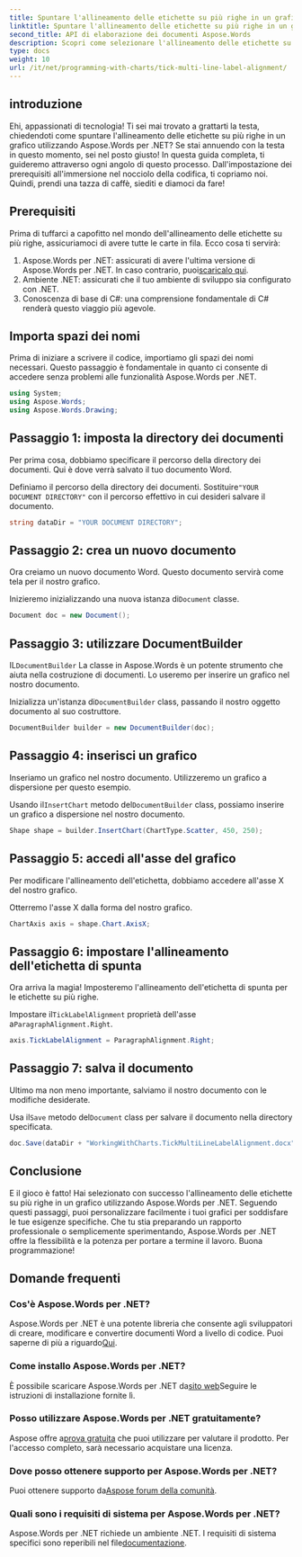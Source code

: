 ```yaml
---
title: Spuntare l'allineamento delle etichette su più righe in un grafico
linktitle: Spuntare l'allineamento delle etichette su più righe in un grafico
second_title: API di elaborazione dei documenti Aspose.Words
description: Scopri come selezionare l'allineamento delle etichette su più righe in un grafico utilizzando Aspose.Words per .NET con la nostra guida dettagliata passo passo. Perfetto per sviluppatori di tutti i livelli.
type: docs
weight: 10
url: /it/net/programming-with-charts/tick-multi-line-label-alignment/
---
```

## introduzione

Ehi, appassionati di tecnologia! Ti sei mai trovato a grattarti la testa, chiedendoti come spuntare l'allineamento delle etichette su più righe in un grafico utilizzando Aspose.Words per .NET? Se stai annuendo con la testa in questo momento, sei nel posto giusto! In questa guida completa, ti guideremo attraverso ogni angolo di questo processo. Dall'impostazione dei prerequisiti all'immersione nel nocciolo della codifica, ti copriamo noi. Quindi, prendi una tazza di caffè, siediti e diamoci da fare!

## Prerequisiti

Prima di tuffarci a capofitto nel mondo dell'allineamento delle etichette su più righe, assicuriamoci di avere tutte le carte in fila. Ecco cosa ti servirà:

1.  Aspose.Words per .NET: assicurati di avere l'ultima versione di Aspose.Words per .NET. In caso contrario, puoi[scaricalo qui](https://releases.aspose.com/words/net/).
2. Ambiente .NET: assicurati che il tuo ambiente di sviluppo sia configurato con .NET.
3. Conoscenza di base di C#: una comprensione fondamentale di C# renderà questo viaggio più agevole.

## Importa spazi dei nomi

Prima di iniziare a scrivere il codice, importiamo gli spazi dei nomi necessari. Questo passaggio è fondamentale in quanto ci consente di accedere senza problemi alle funzionalità Aspose.Words per .NET.

```csharp
using System;
using Aspose.Words;
using Aspose.Words.Drawing;
```

## Passaggio 1: imposta la directory dei documenti

Per prima cosa, dobbiamo specificare il percorso della directory dei documenti. Qui è dove verrà salvato il tuo documento Word.


 Definiamo il percorso della directory dei documenti. Sostituire`"YOUR DOCUMENT DIRECTORY"` con il percorso effettivo in cui desideri salvare il documento.

```csharp
string dataDir = "YOUR DOCUMENT DIRECTORY";
```

## Passaggio 2: crea un nuovo documento

Ora creiamo un nuovo documento Word. Questo documento servirà come tela per il nostro grafico.

 Inizieremo inizializzando una nuova istanza di`Document` classe.

```csharp
Document doc = new Document();
```

## Passaggio 3: utilizzare DocumentBuilder

 IL`DocumentBuilder` La classe in Aspose.Words è un potente strumento che aiuta nella costruzione di documenti. Lo useremo per inserire un grafico nel nostro documento.

 Inizializza un'istanza di`DocumentBuilder` class, passando il nostro oggetto documento al suo costruttore.

```csharp
DocumentBuilder builder = new DocumentBuilder(doc);
```

## Passaggio 4: inserisci un grafico

Inseriamo un grafico nel nostro documento. Utilizzeremo un grafico a dispersione per questo esempio.

 Usando il`InsertChart` metodo del`DocumentBuilder` class, possiamo inserire un grafico a dispersione nel nostro documento.

```csharp
Shape shape = builder.InsertChart(ChartType.Scatter, 450, 250);
```

## Passaggio 5: accedi all'asse del grafico

Per modificare l'allineamento dell'etichetta, dobbiamo accedere all'asse X del nostro grafico.

Otterremo l'asse X dalla forma del nostro grafico.

```csharp
ChartAxis axis = shape.Chart.AxisX;
```

## Passaggio 6: impostare l'allineamento dell'etichetta di spunta

Ora arriva la magia! Imposteremo l'allineamento dell'etichetta di spunta per le etichette su più righe.

 Impostare il`TickLabelAlignment` proprietà dell'asse a`ParagraphAlignment.Right`.

```csharp
axis.TickLabelAlignment = ParagraphAlignment.Right;
```

## Passaggio 7: salva il documento

Ultimo ma non meno importante, salviamo il nostro documento con le modifiche desiderate.

 Usa il`Save` metodo del`Document` class per salvare il documento nella directory specificata.

```csharp
doc.Save(dataDir + "WorkingWithCharts.TickMultiLineLabelAlignment.docx");
```

## Conclusione

E il gioco è fatto! Hai selezionato con successo l'allineamento delle etichette su più righe in un grafico utilizzando Aspose.Words per .NET. Seguendo questi passaggi, puoi personalizzare facilmente i tuoi grafici per soddisfare le tue esigenze specifiche. Che tu stia preparando un rapporto professionale o semplicemente sperimentando, Aspose.Words per .NET offre la flessibilità e la potenza per portare a termine il lavoro. Buona programmazione!

## Domande frequenti

### Cos'è Aspose.Words per .NET?

 Aspose.Words per .NET è una potente libreria che consente agli sviluppatori di creare, modificare e convertire documenti Word a livello di codice. Puoi saperne di più a riguardo[Qui](https://reference.aspose.com/words/net/).

### Come installo Aspose.Words per .NET?

 È possibile scaricare Aspose.Words per .NET da[sito web](https://releases.aspose.com/words/net/)Seguire le istruzioni di installazione fornite lì.

### Posso utilizzare Aspose.Words per .NET gratuitamente?

 Aspose offre a[prova gratuita](https://releases.aspose.com/) che puoi utilizzare per valutare il prodotto. Per l'accesso completo, sarà necessario acquistare una licenza.

### Dove posso ottenere supporto per Aspose.Words per .NET?

 Puoi ottenere supporto da[Aspose forum della comunità](https://forum.aspose.com/c/words/8).

### Quali sono i requisiti di sistema per Aspose.Words per .NET?

 Aspose.Words per .NET richiede un ambiente .NET. I requisiti di sistema specifici sono reperibili nel file[documentazione](https://reference.aspose.com/words/net/).